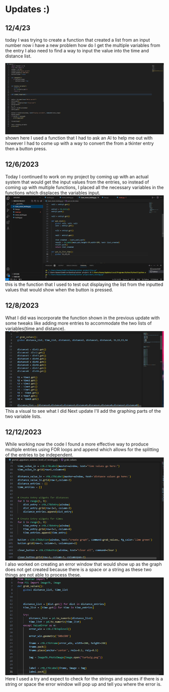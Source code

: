 # Updates :)

## 12/4/23

today I was trying to create a function that created a list from an input number
now i have a new problem how do I get the multiple variables from the entry 
I also need to find a way to input the value into the time and distance list.

![code worked on here](worktime.png)
shown here I used a function that I had to ask an AI to help me out with however I had to come up with a way to convert the from a tkinter entry then a button press.

## 12/6/2023

Today I continued to work on my project by coming up with an actual system that would get the input values from the entries, so instead of coming up with multiple functions, I placed all the necessary variables in the functions which displaces the variables input.
![code worked on here](workday3.png)
this is the function that I used to test out displaying the list from the inputted values that would show when the button is pressed.

## 12/8/2023 
What I did was incorporate the function shown in the previous update with some tweaks like adding more entries to accommodate the two lists of variables(time and distance).
![code worked on here](workday4.png)
This a visual to see what I did Next update I'll add the graphing parts of the two variable lists.

## 12/12/2023

While working now the code I found a more effective way to produce multiple entries using FOR loops and append which allows for the splitting of the entries to be independent.
![ahs](more_code.png)
I also worked on creating an error window that would show up as the graph does not get created because there is a space or a string as these two things are not able to process these.
![hsha](code.png)
Here I used a try and expect to check for the strings and spaces if there is a string or space the error window will pop up and tell you where the error is.

